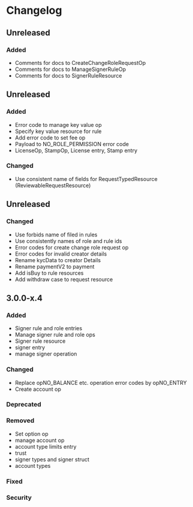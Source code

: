 # Changelog

## Unreleased

### Added

* Comments for docs to CreateChangeRoleRequestOp
* Comments for docs to ManageSignerRuleOp
* Comments for docs to SignerRuleResource

## Unreleased

### Added

* Error code to manage key value op
* Specify key value resource for rule
* Add error code to set fee op
* Payload to NO_ROLE_PERMISSION error code
* LicenseOp, StampOp, License entry, Stamp entry

### Changed

* Use consistent name of fields for RequestTypedResource (ReviewableRequestResource)

## Unreleased

### Changed

* Use forbids name of filed in rules
* Use consistently names of role and rule ids
* Error codes for create change role request op
* Error codes for invalid creator details
* Rename kycData to creator Details
* Rename paymentV2 to payment
* Add isBuy to rule resources
* Add withdraw case to request resource

## 3.0.0-x.4

### Added

* Signer rule and role entries
* Manage signer rule and role ops
* Signer rule resource
* signer entry
* manage signer operation

### Changed

* Replace opNO_BALANCE etc. operation error codes by opNO_ENTRY
* Create account op

### Deprecated

### Removed

* Set option op
* manage account op
* account type limits entry
* trust
* signer types and signer struct
* account types

### Fixed

### Security
